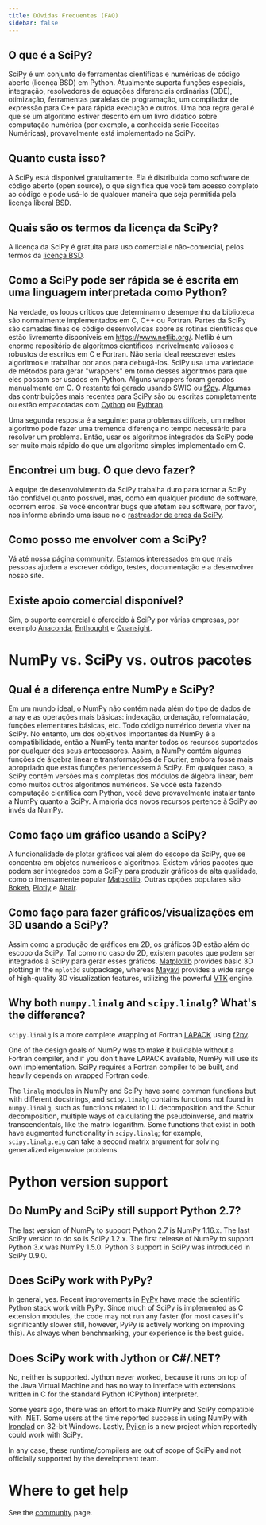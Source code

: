 ```yaml
---
title: Dúvidas Frequentes (FAQ)
sidebar: false
---
```


## O que é a SciPy?

SciPy é um conjunto de ferramentas científicas e numéricas de código aberto (licença BSD) em Python. Atualmente suporta funções especiais, integração,
resolvedores de equações diferenciais ordinárias (ODE), otimização,
ferramentas paralelas de programação, um compilador de expressão para C++ para rápida execução
e outros. Uma boa regra geral é que se um algoritmo estiver descrito em
um livro didático sobre computação numérica (por exemplo, a conhecida série
Receitas Numéricas), provavelmente está implementado na SciPy.

## Quanto custa isso?

A SciPy está disponível gratuitamente. Ela é distribuida como software de código aberto (open source), o que significa que você tem acesso completo ao código e pode usá-lo de qualquer maneira que seja permitida pela licença liberal BSD.

## Quais são os termos da licença da SciPy?

A licença da SciPy é gratuita para uso comercial e não-comercial, pelos termos da [licença BSD](https://github.com/scipy/scipy/blob/main/LICENSE.txt).

## Como a SciPy pode ser rápida se é escrita em uma linguagem interpretada como Python?

Na verdade, os loops críticos que determinam o desempenho da biblioteca são normalmente implementados em C, C++ ou Fortran. Partes da SciPy são camadas finas de código desenvolvidas sobre as rotinas científicas
que estão livremente disponíveis em <https://www.netlib.org/>. Netlib
é um enorme repositório de algoritmos científicos incrivelmente valiosos e robustos de
escritos em C e Fortran. Não seria ideal reescrever estes algoritmos e trabalhar por anos para debugá-los. SciPy usa uma variedade de métodos
para gerar \"wrappers\" em torno desses algoritmos para que eles
possam ser usados em Python. Alguns wrappers foram gerados manualmente
em C. O restante foi gerado usando SWIG ou
[f2py](https://www.f2py.com). Algumas das contribuições mais recentes para SciPy
são ou escritas completamente ou estão empacotadas com
[Cython](https://cython.org/) ou [Pythran](https://pythran.readthedocs.io).

Uma segunda resposta é a seguinte: para problemas difíceis, um melhor algoritmo pode
fazer uma tremenda diferença no tempo necessário para resolver um problema.
Então, usar os algoritmos integrados da SciPy pode ser muito mais rápido do que um algoritmo
simples implementado em C.

## Encontrei um bug. O que devo fazer?

A equipe de desenvolvimento da SciPy trabalha duro para tornar a SciPy tão confiável quanto
possível, mas, como em qualquer produto de software, ocorrem erros. Se você encontrar
bugs que afetam seu software, por favor, nos informe abrindo uma issue no
o [rastreador de erros da SciPy](https://github.com/scipy/scipy/issues).

## Como posso me envolver com a SciPy?

Vá até nossa página [community](/community).
Estamos interessados em que mais pessoas ajudem a escrever código,
testes, documentação e a desenvolver nosso site.

## Existe apoio comercial disponível?

Sim, o suporte comercial é oferecido à SciPy por várias empresas,
por exemplo [Anaconda](https://www.anaconda.com),
[Enthought](https://www.enthought.com) e
[Quansight](https://www.quansight.com).

# NumPy vs. SciPy vs. outros pacotes

## Qual é a diferença entre NumPy e SciPy?

Em um mundo ideal, o NumPy não contém nada além do tipo de dados de array
e as operações mais básicas: indexação, ordenação, reformatação, funções elementares
básicas, etc. Todo código numérico deveria viver na SciPy.
No entanto, um dos objetivos importantes da NumPy é a compatibilidade, então a NumPy
tenta manter todos os recursos suportados por qualquer dos seus antecessores.
Assim, a NumPy contém algumas funções de álgebra linear e transformações de Fourier, embora fosse mais apropriado que estas funções pertencessem à SciPy. Em qualquer caso, a SciPy contém versões mais completas dos módulos de álgebra linear, bem como muitos outros algoritmos numéricos. Se você está fazendo computação científica
com Python, você deve provavelmente instalar tanto a NumPy
quanto a SciPy. A maioria dos novos recursos pertence à SciPy ao invés da NumPy.

## Como faço um gráfico usando a SciPy?

A funcionalidade de plotar gráficos vai além do escopo da SciPy, que
se concentra em objetos numéricos e algoritmos. Existem vários pacotes que podem ser integrados com a SciPy para produzir gráficos de alta qualidade,
como o imensamente popular [Matplotlib](https://matplotlib.org). Outras
opções populares são [Bokeh](https://bokeh.pydata.org/en/latest),
[Plotly](https://plot.ly) e [Altair](https://altair-viz.github.io).

## Como faço para fazer gráficos/visualizações em 3D usando a SciPy?

Assim como a produção de gráficos em 2D, os gráficos 3D estão além do escopo da SciPy. Tal como no caso do 2D, existem pacotes que podem ser integrados à SciPy para gerar esses gráficos.
[Matplotlib](https://matplotlib.org) provides basic 3D plotting in the
`mplot3d` subpackage, whereas
[Mayavi](https://docs.enthought.com/mayavi/mayavi/) provides a wide
range of high-quality 3D visualization features, utilizing the powerful
[VTK](https://www.vtk.org/) engine.

## Why both `numpy.linalg` and `scipy.linalg`? What\'s the difference?

`scipy.linalg` is a more complete wrapping
of Fortran [LAPACK](https://www.netlib.org/lapack/) using
[f2py](https://www.f2py.com).

One of the design goals of NumPy was to make it buildable without a
Fortran compiler, and if you don\'t have LAPACK available, NumPy will
use its own implementation. SciPy requires a Fortran compiler to be
built, and heavily depends on wrapped Fortran code.

The `linalg` modules in NumPy and SciPy
have some common functions but with different docstrings, and
`scipy.linalg` contains functions not
found in `numpy.linalg`, such as functions
related to LU
decomposition and the
Schur
decomposition,
multiple ways of calculating the pseudoinverse, and matrix
transcendentals, like the matrix
logarithm. Some
functions that exist in both have augmented functionality in
`scipy.linalg`; for example,
`scipy.linalg.eig` can take a second
matrix argument for solving generalized eigenvalue
problems.

# Python version support

## Do NumPy and SciPy still support Python 2.7?

The last version of NumPy to support Python 2.7 is NumPy 1.16.x. The
last SciPy version to do so is SciPy 1.2.x. The first release of NumPy
to support Python 3.x was NumPy 1.5.0. Python 3 support in SciPy was
introduced in SciPy 0.9.0.

## Does SciPy work with PyPy?

In general, yes. Recent improvements in [PyPy](https://pypy.org) have
made the scientific Python stack work with PyPy. Since much of SciPy is
implemented as C
extension modules, the code may not run any faster (for most cases it\'s
significantly slower still, however, PyPy is actively working on
improving this). As always when benchmarking, your experience is the
best guide.

## Does SciPy work with Jython or C\#/.NET?

No, neither is supported. Jython never worked, because it runs on top of
the Java Virtual Machine and has no way to interface with extensions
written in C for the standard Python (CPython) interpreter.

Some years ago, there was an effort to make NumPy and SciPy compatible
with .NET. Some users at the time reported success in using NumPy with
[Ironclad](https://code.google.com/archive/p/ironclad) on 32-bit
Windows. Lastly, [Pyjion](https://www.trypyjion.com) is a new project which
reportedly could work with SciPy.

In any case, these runtime/compilers are out of scope of SciPy and not
officially supported by the development team.

# Where to get help

See the [community](/community) page.
